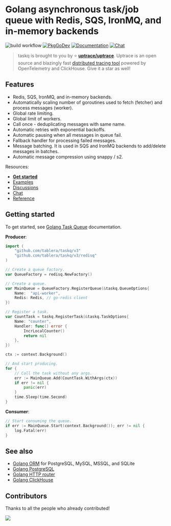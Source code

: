 # Golang asynchronous task/job queue with Redis, SQS, IronMQ, and in-memory backends

![build workflow](https://github.com/tablera/taskq/actions/workflows/build.yml/badge.svg)
[![PkgGoDev](https://pkg.go.dev/badge/github.com/tablera/taskq/v3)](https://pkg.go.dev/github.com/tablera/taskq/v3)
[![Documentation](https://img.shields.io/badge/bun-documentation-informational)](https://taskq.uptrace.dev/)
[![Chat](https://discordapp.com/api/guilds/752070105847955518/widget.png)](https://discord.gg/rWtp5Aj)

> taskq is brought to you by :star: [**uptrace/uptrace**](https://github.com/uptrace/uptrace).
> Uptrace is an open source and blazingly fast
> [distributed tracing tool](https://get.uptrace.dev/compare/distributed-tracing-tools.html) powered
> by OpenTelemetry and ClickHouse. Give it a star as well!

## Features

- Redis, SQS, IronMQ, and in-memory backends.
- Automatically scaling number of goroutines used to fetch (fetcher) and process messages (worker).
- Global rate limiting.
- Global limit of workers.
- Call once - deduplicating messages with same name.
- Automatic retries with exponential backoffs.
- Automatic pausing when all messages in queue fail.
- Fallback handler for processing failed messages.
- Message batching. It is used in SQS and IronMQ backends to add/delete messages in batches.
- Automatic message compression using snappy / s2.

Resources:

- [**Get started**](https://taskq.uptrace.dev/guide/golang-task-queue.html)
- [Examples](https://github.com/tablera/taskq/tree/v3/example)
- [Discussions](https://github.com/uptrace/bun/discussions)
- [Chat](https://discord.gg/rWtp5Aj)
- [Reference](https://pkg.go.dev/github.com/tablera/taskq/v3)

## Getting started

To get started, see [Golang Task Queue](https://taskq.uptrace.dev/) documentation.

**Producer**:

```go
import (
    "github.com/tablera/taskq/v3"
    "github.com/tablera/taskq/v3/redisq"
)

// Create a queue factory.
var QueueFactory = redisq.NewFactory()

// Create a queue.
var MainQueue = QueueFactory.RegisterQueue(&taskq.QueueOptions{
    Name:  "api-worker",
    Redis: Redis, // go-redis client
})

// Register a task.
var CountTask = taskq.RegisterTask(&taskq.TaskOptions{
    Name: "counter",
    Handler: func() error {
        IncrLocalCounter()
        return nil
    },
})

ctx := context.Background()

// And start producing.
for {
	// Call the task without any args.
	err := MainQueue.Add(CountTask.WithArgs(ctx))
	if err != nil {
		panic(err)
	}
	time.Sleep(time.Second)
}
```

**Consumer**:

```go
// Start consuming the queue.
if err := MainQueue.Start(context.Background()); err != nil {
    log.Fatal(err)
}
```

## See also

- [Golang ORM](https://github.com/uptrace/bun) for PostgreSQL, MySQL, MSSQL, and SQLite
- [Golang PostgreSQL](https://bun.uptrace.dev/postgres/)
- [Golang HTTP router](https://github.com/uptrace/bunrouter)
- [Golang ClickHouse](https://github.com/uptrace/go-clickhouse)

## Contributors

Thanks to all the people who already contributed!

<a href="https://github.com/tablera/taskq/graphs/contributors">
  <img src="https://contributors-img.web.app/image?repo=vmihailenco/taskq" />
</a>
